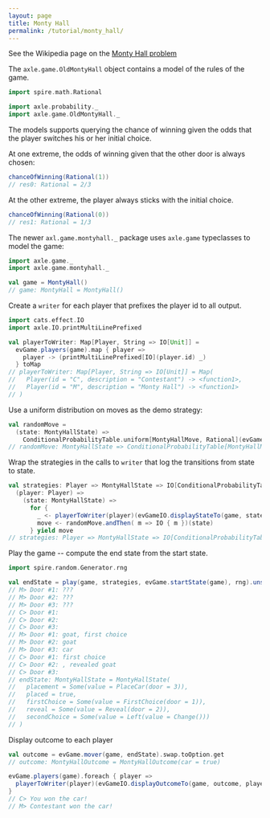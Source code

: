 ```yaml
---
layout: page
title: Monty Hall
permalink: /tutorial/monty_hall/
---
```


See the Wikipedia page on the [Monty Hall problem](https://en.wikipedia.org/wiki/Monty_Hall_problem)

The `axle.game.OldMontyHall` object contains a model of the rules of the game.

```scala
import spire.math.Rational

import axle.probability._
import axle.game.OldMontyHall._
```

The models supports querying the chance of winning given the odds that the
player switches his or her initial choice.

At one extreme, the odds of winning given that the other door is always chosen:

```scala
chanceOfWinning(Rational(1))
// res0: Rational = 2/3
```

At the other extreme, the player always sticks with the initial choice.

```scala
chanceOfWinning(Rational(0))
// res1: Rational = 1/3
```

The newer `axl.game.montyhall._` package uses `axle.game` typeclasses to model the game:

```scala
import axle.game._
import axle.game.montyhall._

val game = MontyHall()
// game: MontyHall = MontyHall()
```

Create a `writer` for each player that prefixes the player id to all output.

```scala
import cats.effect.IO
import axle.IO.printMultiLinePrefixed

val playerToWriter: Map[Player, String => IO[Unit]] =
  evGame.players(game).map { player =>
    player -> (printMultiLinePrefixed[IO](player.id) _)
  } toMap
// playerToWriter: Map[Player, String => IO[Unit]] = Map(
//   Player(id = "C", description = "Contestant") -> <function1>,
//   Player(id = "M", description = "Monty Hall") -> <function1>
// )
```

Use a uniform distribution on moves as the demo strategy:

```scala
val randomMove =
  (state: MontyHallState) =>
    ConditionalProbabilityTable.uniform[MontyHallMove, Rational](evGame.moves(game, state))
// randomMove: MontyHallState => ConditionalProbabilityTable[MontyHallMove, Rational] = <function1>
```

Wrap the strategies in the calls to `writer` that log the transitions from state to state.

```scala
val strategies: Player => MontyHallState => IO[ConditionalProbabilityTable[MontyHallMove, Rational]] = 
  (player: Player) =>
    (state: MontyHallState) =>
      for {
        _ <- playerToWriter(player)(evGameIO.displayStateTo(game, state, player))
        move <- randomMove.andThen( m => IO { m })(state)
      } yield move
// strategies: Player => MontyHallState => IO[ConditionalProbabilityTable[MontyHallMove, Rational]] = <function1>
```

Play the game -- compute the end state from the start state.

```scala
import spire.random.Generator.rng

val endState = play(game, strategies, evGame.startState(game), rng).unsafeRunSync()
// M> Door #1: ???
// M> Door #2: ???
// M> Door #3: ???
// C> Door #1: 
// C> Door #2: 
// C> Door #3: 
// M> Door #1: goat, first choice
// M> Door #2: goat
// M> Door #3: car
// C> Door #1: first choice
// C> Door #2: , revealed goat
// C> Door #3: 
// endState: MontyHallState = MontyHallState(
//   placement = Some(value = PlaceCar(door = 3)),
//   placed = true,
//   firstChoice = Some(value = FirstChoice(door = 1)),
//   reveal = Some(value = Reveal(door = 2)),
//   secondChoice = Some(value = Left(value = Change()))
// )
```

Display outcome to each player

```scala
val outcome = evGame.mover(game, endState).swap.toOption.get
// outcome: MontyHallOutcome = MontyHallOutcome(car = true)

evGame.players(game).foreach { player =>
  playerToWriter(player)(evGameIO.displayOutcomeTo(game, outcome, player)).unsafeRunSync()
}
// C> You won the car!
// M> Contestant won the car!
```
